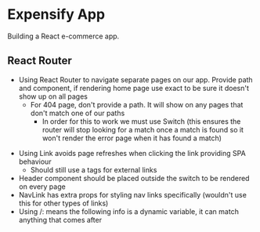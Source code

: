 # Expensify App

Building a React e-commerce app.

## React Router

- Using React Router to navigate separate pages on our app. Provide path and component, if rendering home page use exact to be sure it doesn't show up on all pages
  - For 404 page, don't provide a path. It will show on any pages that don't match one of our paths
    - In order for this to work we must use Switch (this ensures the router will stop looking for a match once a match is found so it won't render the error page when it has found a match)

* Using Link avoids page refreshes when clicking the link providing SPA behaviour
  - Should still use a tags for external links
* Header component should be placed outside the switch to be rendered on every page
* NavLink has extra props for styling nav links specifically (wouldn't use this for other types of links)
* Using /: means the following info is a dynamic variable, it can match anything that comes after
